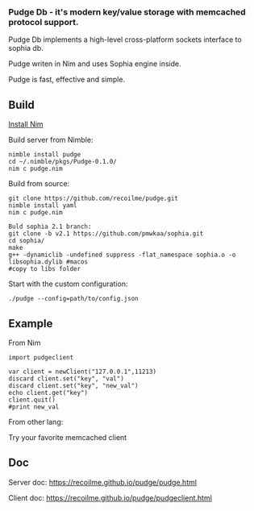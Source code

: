 ### Pudge Db - it's modern key/value storage with memcached protocol support.

Pudge Db implements a high-level cross-platform sockets interface to sophia db.

Pudge writen in Nim and uses Sophia engine inside.

Pudge is fast, effective and simple.

## Build
[Install Nim](http://nim-lang.org)

Build server from Nimble:
```
nimble install pudge
cd ~/.nimble/pkgs/Pudge-0.1.0/
nim c pudge.nim
```
Build from source:
```
git clone https://github.com/recoilme/pudge.git
nimble install yaml
nim c pudge.nim

Buld sophia 2.1 branch:
git clone -b v2.1 https://github.com/pmwkaa/sophia.git
cd sophia/
make
g++ -dynamiclib -undefined suppress -flat_namespace sophia.o -o libsophia.dylib #macos
#copy to libs folder
```
Start with the custom configuration:
```
./pudge --config=path/to/config.json
```
## Example
From Nim
```
import pudgeclient

var client = newClient("127.0.0.1",11213)
discard client.set("key", "val")
discard client.set("key", "new_val")
echo client.get("key")
client.quit()
#print new_val
```
From other lang:

Try your favorite memcached client

## Doc

Server doc: https://recoilme.github.io/pudge/pudge.html

Client doc: https://recoilme.github.io/pudge/pudgeclient.html